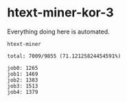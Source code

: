 # htext-miner-kor-3

Everything doing here is automated.

```
htext-miner

total: 7009/9855 (71.12125824454591%)

job0: 1265
job1: 1469
job2: 1383
job3: 1513
job4: 1379
```